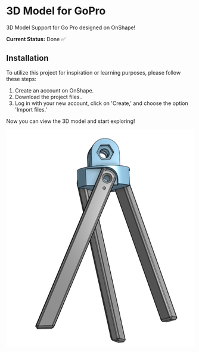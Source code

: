 # 3D Model for GoPro
3D Model Support for Go Pro designed on OnShape!

**Current Status:** Done ✅


## Installation
To utilize this project for inspiration or learning purposes, please follow these steps:

  1. Create an account on OnShape.
  2. Download the project files..
  3. Log in with your new account, click on 'Create,' and choose the option 'Import files.'

Now you can view the 3D model and start exploring!

![Image Description](https://github.com/louisRT47/3DModel_GoPro/blob/main/Tripe%20GoPro.png)



